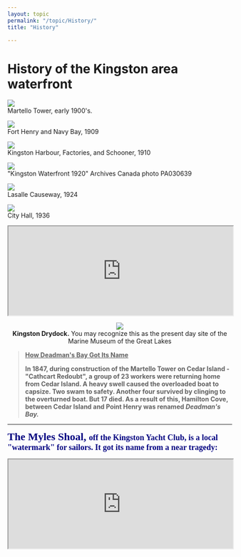 ```yaml
---
layout: topic
permalink: "/topic/History/"
title: "History"

---
```


<h1>History of the Kingston area waterfront</h1>



<img src="Images/kingstonharbourmartellotower.jpg"><br>
Martello Tower, early 1900's.

<img src="Images/kingstonfthenrynavybay1909.jpg"><br>
Fort Henry and Navy Bay, 1909

<img src="Images/kingstonharbourfacroryschooner1910.jpg"><br>
Kingston Harbour, Factories, and Schooner, 1910

<img src="http://home.ca.inter.net/~gkmd/sail/kingston1920.jpg"><br>
"Kingston Waterfront 1920" Archives Canada photo PA030639

<img src="Images/kingstoncauseway1924.jpg"><br>
Lasalle Causeway, 1924

<img src="Images/kingstoncityhall1936.jpg"><br>
City Hall, 1936

<iframe src="http://home.ca.inter.net/~gkmd/sail/shoaltowerr.htm" width=100% height="200" name="myles" frameborder="1" scrolling=yes ></iframe>
<p align="center"><img src="http://home.ca.inter.net/~gkmd/drydock.jpg"><br><b>Kingston Drydock.</b>
You may recognize this as the present day site of the Marine Museum of the Great Lakes</p>

<blockquote><b><u>How Deadman's Bay Got Its Name</u>

<p>In 1847, during construction of the Martello Tower on Cedar Island - "Cathcart Redoubt", a group of 23 workers were returning home from Cedar Island.  A heavy swell caused the overloaded boat to capsize. Two swam to safety. Another four survived by clinging to the overturned boat. But 17 died. As a result of this, Hamilton Cove, between Cedar Island and Point Henry was renamed <i>Deadman's Bay.</b></i></p></blockquote>
<hr>

<b><font color="navy" face="Bimini" size="5">The Myles Shoal, <font size="4">off the Kingston Yacht Club, is a local "watermark" for sailors. It got its name from a near tragedy:</b></font>

<iframe src="http://home.ca.inter.net/~gkmd/sail/Myles.htm" width=100% height="200" name="myles" frameborder="1"

scrolling=yes ></iframe>



